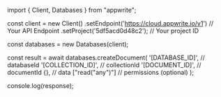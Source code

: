 import { Client, Databases } from "appwrite";

const client = new Client()
    .setEndpoint('https://cloud.appwrite.io/v1') // Your API Endpoint
    .setProject('5df5acd0d48c2'); // Your project ID

const databases = new Databases(client);

const result = await databases.createDocument(
    '[DATABASE_ID]', // databaseId
    '[COLLECTION_ID]', // collectionId
    '[DOCUMENT_ID]', // documentId
    {}, // data
    ["read("any")"] // permissions (optional)
);

console.log(response);
